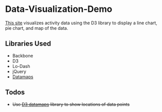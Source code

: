 # Data-Visualization-Demo
[This site](http://imamathwiz.github.io/Data-Visualization-Demo/) visualizes activity data using the D3 library to display a line chart, pie chart, and map of the data.

## Libraries Used
* Backbone
* D3
* Lo-Dash
* jQuery
* [Datamaps](https://github.com/markmarkoh/datamaps)

## Todos
* ~~Use [D3 datamaps](https://github.com/markmarkoh/datamaps) library to show locations of data points~~

